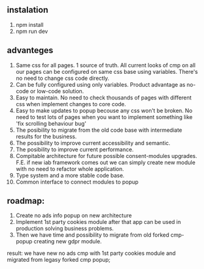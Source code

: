 ## instalation

1. npm install
2. npm run dev

## advanteges

1. Same css for all pages. 1 source of truth. All current looks of cmp on all our pages can be configured on same css base using variables. There's no need to change css code directly.
2. Can be fully configured using only variables. Product advantage as no-code or low-code solution.
3. Easy to maintain. No need to check thousands of pages with different css when implement changes to core code.
4. Easy to make updates to popup becouse any css won't be broken. No need to test lots of pages when you want to implement something like 'fix scrolling behaviour bug'
5. The posibility to migrate from the old code base with intermediate results for the business.
6. The possibility to improve current accessibility and semantic.
7. The posibility to improve current performance.
8. Compitable architecture for future possible consent-modules upgrades. F.E. if new iab framework comes out we can simply create new module with no need to refactor whole application.
9. Type system and a more stable code base.
10. Common interface to connect modules to popup

## roadmap:

1. Create no ads info popup on new architecture
2. Implement 1st party cookies module after that app can be used in production solving business problems.
3. Then we have time and possibility to migrate from old forked cmp-popup creating new gdpr module.

result: we have new no ads cmp with 1st party cookies module and migrated from legasy forked cmp popup;
